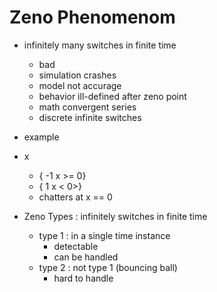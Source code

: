 # Zeno Phenomenom

- infinitely many switches in finite time

  - bad
  - simulation crashes
  - model not accurage
  - behavior ill-defined after zeno point
  - math convergent series
  - discrete infinite switches

- example
- x

  - { -1 x >= 0}
  - { 1 x < 0>}
  - chatters at x == 0

- Zeno Types : infinitely switches in finite time
  - type 1 : in a single time instance
    - detectable
    - can be handled
  - type 2 : not type 1 (bouncing ball)
    - hard to handle
